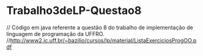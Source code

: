 # Trabalho3deLP-Questao8

// Código em java referente a questão 8 do trabalho de implementação de linguagem de programação da UFFRO.
//http://www2.ic.uff.br/~bazilio/cursos/lp/material/ListaExerciciosProgOO.pdf
